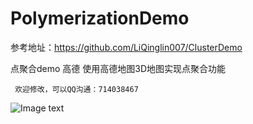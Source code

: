 # PolymerizationDemo
参考地址：https://github.com/LiQinglin007/ClusterDemo

点聚合demo 高德 使用高德地图3D地图实现点聚合功能

     欢迎修改，可以QQ沟通：714038467
![Image text]( https://github.com/myhoujie/PolymerizationDemo/blob/main/img/Screenshot_20201029-163612.jpg?raw=true)
